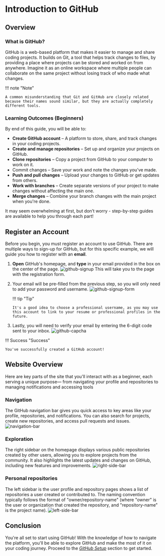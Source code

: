 # Introduction to GitHub

## Overview

### What is GitHub?

GitHub is a web-based platform that makes it easier to manage and share coding projects. It builds on Git, a tool that helps track changes to files, by providing a place where projects can be stored and worked on from anywhere. Imagine it as an online workspace where multiple people can collaborate on the same project without losing track of who made what changes.

!!! note "Note"

    A common misunderstanding that Git and GitHub are closely related because their names sound similar, but they are actually completely different tools.

### Learning Outcomes (Beginners)

By end of this guide, you will be able to:

- **Create GitHub account** – A platform to store, share, and track changes in your coding projects.
- **Create and manage repositories** – Set up and organize your projects on GitHub.
- **Clone repositories** – Copy a project from GitHub to your computer to work on it.
- Commit changes – Save your work and note the changes you’ve made.
- **Push and pull changes** – Upload your changes to GitHub or get updates from others.
- **Work with branches** – Create separate versions of your project to make changes without affecting the main one.
- **Merge changes** – Combine your branch changes with the main project when you're done.

It may seem overwhelming at first, but don’t worry - step-by-step guides are available to help you through each part!

## Register an Account

Before you begin, you must register an account to use GitHub. There are multiple ways to sign-up for GitHub, but for this specific example, we will guide you how to register with an **email**.

1.  **Open** GitHub's homepage, and **type** in your email provided in the box on the center of the page.
    ![github-signup](assets/images/sign-up-github.jpg)
    This will take you to the page with the registration form.

2.  Your email will be pre-filled from the previous step, so you will only need to add your password and username.
    ![github-signup-form](assets/images/sign-up-github-form.jpg)

    !!! tip "Tip"

        It's a good idea to choose a professional username, as you may use this account to link to your resume or professional profiles in the future.

3.  Lastly, you will need to verify your email by entering the 6-digit code sent to your inbox.
    ![github-capcha](assets/images/sign-up-confirmation.jpg)

!!! Success "Success"

    You've successfully created a GitHub account!

## Website Overview

Here are key parts of the site that you'll interact with as a beginner, each serving a unique purpose— from navigating your profile and repositories to managing notifications and accessing tools

### Navigation

The GitHub navigation bar gives you quick access to key areas like your profile, repositories, and notifications. You can also search for projects, create new repositories, and access pull requests and issues.
![navigation-bar](assets/images/navigation-bar.jpg)

### Exploration

The right sidebar on the homepage displays various public repositories created by other users, allowing you to explore projects from the community. It also highlights the latest updates and changes on GitHub, including new features and improvements.
![right-side-bar](assets/images//right-side-homepage.jpg)

### Personal repositories

The left sidebar is the user profile and repository pages shows a list of repositories a user created or contributed to. The naming convention typically follows the format of "owner/repository-name" (where "owner" is the user or organization that created the repository, and "repository-name" is the project name).
![left-side-bar](assets/images/left-side-bar.jpg)

## Conclusion

You're all set to start using GitHub! With the knowledge of how to navigate the platform, you'll be able to explore GitHub and make the most of it on your coding journey. Proceed to the [_GitHub Setup_](set-5-basic-github.md) section to get started.
